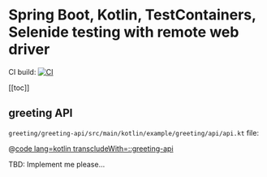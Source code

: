 # Spring Boot, Kotlin, TestContainers, Selenide testing with remote web driver

CI build: [![CI](https://github.com/daggerok/testcontainers-selenide-remote/actions/workflows/ci.yaml/badge.svg)](https://github.com/daggerok/testcontainers-selenide-remote/actions/workflows/ci.yaml)

[[toc]]

## greeting API

`greeting/greeting-api/src/main/kotlin/example/greeting/api/api.kt` file:

@[code lang=kotlin transcludeWith=::greeting-api](@/../greeting/greeting-api/src/main/kotlin/example/greeting/api/api.kt)

TBD: Implement me please...
